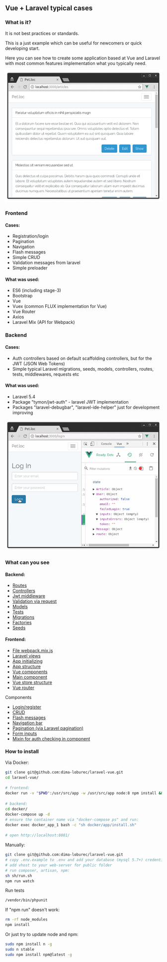 ## Vue + Laravel typical cases

### What is it?

It is not best practices or standards. 

This is a just example which can be useful for newcomers or quick developing start. 

Here you can see how to create some application based at Vue and Laravel with most common features implementation what you typically need.

![article](md-assets/gif/article.gif)

### Frontend

#### Cases:

- Registration/login
- Pagination
- Navigation
- Flash messages
- Simple CRUD
- Validation messages from laravel
- Simple preloader

#### What was used:

- ES6 (including stage-3)
- Bootstrap
- Vue
- Vuex (common FLUX implementation for Vue)
- Vue Router    
- Axios
- Laravel Mix (API for Webpack) 

### Backend

#### Cases:

- Auth controllers based on default scaffolding controllers, but for the JWT (JSON Web Tokens) 
- Simple typical Laravel migrations, seeds, models, controllers, routes, tests, middlewares, requests etc

#### What was used:

- Laravel 5.4
- Package "tymon/jwt-auth" - laravel JWT implementation
- Packages "laravel-debugbar", "laravel-ide-helper" just for development improving

![login](md-assets/gif/login.gif)

### What can you see

#### Backend:

- [Routes](routes/)
- [Controllers](app/Http/Controllers/)
- [Jwt middleware](app/Http/Middleware/JwtAuth.php)
- [Validation via request](app/Http/Requests/ArticleRequest.php)
- [Models](app/Models/)
- [Tests](tests/Feature/)
- [Migrations](database/migrations/)
- [Factories](database/factories/)
- [Seeds](database/seeds/)

#### Frontend:

- [File webpack.mix.js](webpack.mix.js)
- [Laravel views](resources/views/)
- [App initializing](resources/assets/js/app.js)
- [App structure](resources/assets/js/)
- [Vue components](resources/assets/js/components/)
- [Main component](resources/assets/js/components/App.vue)
- [Vue store structure](resources/assets/js/store/)
- [Vue router](resources/assets/js/router/index.js)

Components

- [Login/register](resources/assets/js/components/auth)
- [CRUD](resources/assets/js/components/article)
- [Flash messages](resources/assets/js/components/Message.vue)
- [Navigation bar](resources/assets/js/components/Navigation.vue)
- [Pagination (via Laravel pagination)](resources/assets/js/components/Pagination.vue)
- [Form inputs](resources/assets/js/components/input)
- [Mixin for auth checking in component](resources/assets/js/components/mixins/Check-auth.vue)

### How to install

Via Docker:

```bash
git clone git@github.com:dima-loburec/laravel-vue.git
cd laravel-vue/

# frontend:
docker run -v "$PWD":/usr/src/app -w /usr/src/app node:8 npm install && npm run dev

# backend:
cd docker/
docker-compose up -d
# ensure the container name via "docker-compose ps" and run:
docker exec docker_app_1 bash -c "sh docker/app/install.sh"

# open http://localhost:8081/
```

Manually:

```bash
git clone git@github.com:dima-loburec/laravel-vue.git
# copy .env.example to .env and add your database (mysql 5.7+) credentials
# add vhost to your web-server for public folder
# run composer, artisan, npm:
sh sh/run.sh
npm run watch
```

Run tests

```bash
/vendor/bin/phpunit
```

If "npm run" doesn't work:

```bash
rm -rf node_modules
npm install
```
    
Or just try to update node and npm:

```bash
sudo npm install n -g
sudo n stable
sudo npm install npm@latest -g
```
